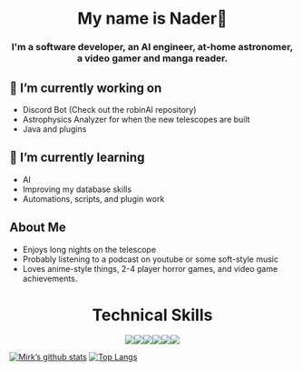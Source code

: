 <!--
**mirkwoodia/mirkwoodia** is a ✨ _special_ ✨ repository because its `README.md` (this file) appears on your GitHub profile.

Here are some ideas to get you started:

- 🔭 I’m currently working on ...
- 🌱 I’m currently learning ...
- 👯 I’m looking to collaborate on ...
- 🤔 I’m looking for help with ...
- 💬 Ask me about ...
- 📫 How to reach me: ...
- 😄 Pronouns: ...
- ⚡ Fun fact: ...
-->

<h1 align="center"> My name is Nader👋 </h1>
<h3 align="center">I'm a software developer, an AI engineer, at-home astronomer, a video gamer and manga reader.</h3>

## 🔭 I’m currently working on
- Discord Bot (Check out the robinAI repository)
- Astrophysics Analyzer for when the new telescopes are built
- Java and plugins

## 🌱 I’m currently learning
- AI
- Improving my database skills
- Automations, scripts, and plugin work

## About Me
- Enjoys long nights on the telescope
- Probably listening to a podcast on youtube or some soft-style music
- Loves anime-style things, 2-4 player horror games, and video game achievements.

<h1 align="center">Technical Skills</h1>

<p align="center"
<img src="https://img.shields.io/badge/python-3670A0?style=plastic&logo=python&logoColor=ffdd54&label=code"><img src="https://img.shields.io/badge/c++-%2300599C.svg?style=plastic&logo=c%2B%2B&logoColor=white&label=code"><img src="https://img.shields.io/badge/jupyter-%23FA0F00.svg?style=plastic&logo=jupyter&logoColor=white&label=code"><img src="https://img.shields.io/badge/mysql-%2300f.svg?style=plastic&logo=mysql&logoColor=white&label=code"><img src="https://img.shields.io/badge/PyTorch-%23EE4C2C.svg?style=plastic&logo=PyTorch&logoColor=white&label=code"><img src="https://img.shields.io/badge/go-%2300ADD8.svg?style=plastic&logo=go&logoColor=white&label=code"><img src="https://img.shields.io/badge/DigitalOcean-%230167ff.svg?style=plastic&logo=digitalOcean&logoColor=white&label=Cloud">
</p>

[![Mirk’s github stats](https://github-readme-stats.vercel.app/api?username=mirkwoodia&theme=github_dark)](https://github.com/mirkwoodia)
[![Top Langs](https://github-readme-stats.vercel.app/api/top-langs/?username=mirkwoodia&layout=compact&theme=github_dark)](https://github.com/mirkwoodia)
